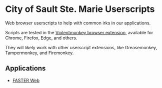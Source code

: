 # City of Sault Ste. Marie Userscripts

Web browser userscripts to help with common irks in our applications.

Scripts are tested in the [Violentmonkey browser extension](https://violentmonkey.github.io/),
available for Chrome, Firefox, Edge, and others.

They will likely work with other userscript extensions, like Greasemonkey, Tampermonkey, and Firemonkey.

## Applications

- [FASTER Web](./fasterWeb/README.md)
